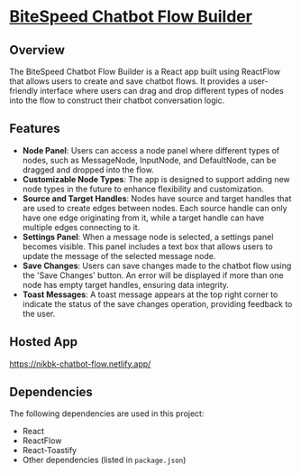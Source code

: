 # [BiteSpeed Chatbot Flow Builder](https://nikbk-chatbot-flow.netlify.app/)

## Overview

The BiteSpeed Chatbot Flow Builder is a React app built using ReactFlow that allows users to create and save chatbot flows. It provides a user-friendly interface where users can drag and drop different types of nodes into the flow to construct their chatbot conversation logic.

## Features

- **Node Panel**: Users can access a node panel where different types of nodes, such as MessageNode, InputNode, and DefaultNode, can be dragged and dropped into the flow.
- **Customizable Node Types**: The app is designed to support adding new node types in the future to enhance flexibility and customization.
- **Source and Target Handles**: Nodes have source and target handles that are used to create edges between nodes. Each source handle can only have one edge originating from it, while a target handle can have multiple edges connecting to it.
- **Settings Panel**: When a message node is selected, a settings panel becomes visible. This panel includes a text box that allows users to update the message of the selected message node.
- **Save Changes**: Users can save changes made to the chatbot flow using the 'Save Changes' button. An error will be displayed if more than one node has empty target handles, ensuring data integrity.
- **Toast Messages**: A toast message appears at the top right corner to indicate the status of the save changes operation, providing feedback to the user.

## Hosted App 

https://nikbk-chatbot-flow.netlify.app/

## Dependencies

The following dependencies are used in this project:

- React
- ReactFlow
- React-Toastify
- Other dependencies (listed in `package.json`)
